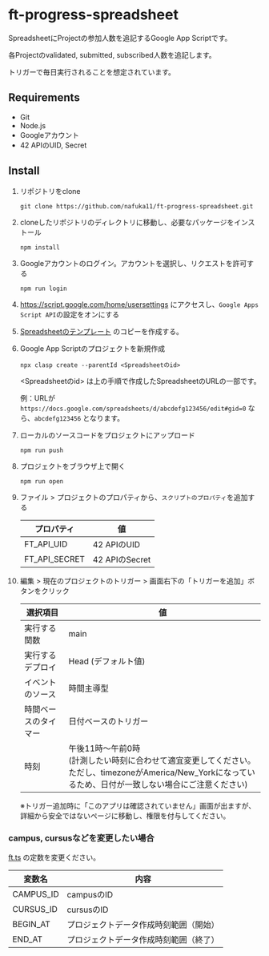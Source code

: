 # ft-progress-spreadsheet

SpreadsheetにProjectの参加人数を追記するGoogle App Scriptです。

各Projectのvalidated, submitted, subscribed人数を追記します。

トリガーで毎日実行されることを想定されています。

## Requirements

- Git
- Node.js
- Googleアカウント
- 42 APIのUID, Secret

## Install

1. リポジトリをclone

   ```
   git clone https://github.com/nafuka11/ft-progress-spreadsheet.git
   ```

1. cloneしたリポジトリのディレクトリに移動し、必要なパッケージをインストール

   ```
   npm install
   ```

1. Googleアカウントのログイン。アカウントを選択し、リクエストを許可する

   ```
   npm run login
   ```

1. https://script.google.com/home/usersettings にアクセスし、`Google Apps Script API`の設定をオンにする

1. [Spreadsheetのテンプレート](https://docs.google.com/spreadsheets/d/1DomHREkhYUSwN4scouC69I8ACCAwW2zrfweuQ4fLHEw/edit?usp=sharing) のコピーを作成する。

1. Google App Scriptのプロジェクトを新規作成

   ```
   npx clasp create --parentId <Spreadsheetのid>
   ```
   <Spreadsheetのid> は上の手順で作成したSpreadsheetのURLの一部です。

   例：URLが `https://docs.google.com/spreadsheets/d/abcdefg123456/edit#gid=0` なら、`abcdefg123456` となります。

1. ローカルのソースコードをプロジェクトにアップロード

   ```
   npm run push
   ```

1. プロジェクトをブラウザ上で開く

   ```
   npm run open
   ```

1. ファイル > プロジェクトのプロパティから、`スクリプトのプロパティ`を追加する

   | プロパティ | 値 |
   | -- | -- |
   | FT_API_UID | 42 APIのUID |
   | FT_API_SECRET | 42 APIのSecret |

1. 編集 > 現在のプロジェクトのトリガー > 画面右下の「トリガーを追加」ボタンをクリック

   | 選択項目 | 値 |
   | -- | -- |
   | 実行する関数 | main |
   | 実行するデプロイ | Head (デフォルト値) |
   | イベントのソース | 時間主導型 |
   | 時間ベースのタイマー | 日付ベースのトリガー |
   | 時刻 | 午後11時〜午前0時<br /> (計測したい時刻に合わせて適宜変更してください。<br />ただし、timezoneがAmerica/New_Yorkになっているため、日付が一致しない場合にご注意ください) |

   ※トリガー追加時に「このアプリは確認されていません」画面が出ますが、詳細から安全ではないページに移動し、権限を付与してください。

### campus, cursusなどを変更したい場合

[ft.ts](src/ft.ts) の定数を変更ください。

| 変数名 | 内容 |
| -- | -- |
| CAMPUS_ID | campusのID |
| CURSUS_ID | cursusのID |
| BEGIN_AT | プロジェクトデータ作成時刻範囲（開始） |
| END_AT | プロジェクトデータ作成時刻範囲（終了） |
